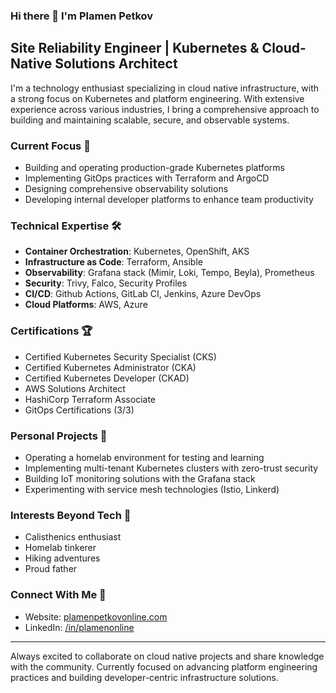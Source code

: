 ### Hi there 👋 I'm Plamen Petkov

## Site Reliability Engineer | Kubernetes & Cloud-Native Solutions Architect

I'm a technology enthusiast specializing in cloud native infrastructure, with a strong focus on Kubernetes and platform engineering. With extensive experience across various industries, I bring a comprehensive approach to building and maintaining scalable, secure, and observable systems.

### Current Focus 🎯
- Building and operating production-grade Kubernetes platforms
- Implementing GitOps practices with Terraform and ArgoCD
- Designing comprehensive observability solutions
- Developing internal developer platforms to enhance team productivity

### Technical Expertise 🛠
- **Container Orchestration**: Kubernetes, OpenShift, AKS
- **Infrastructure as Code**: Terraform, Ansible
- **Observability**: Grafana stack (Mimir, Loki, Tempo, Beyla), Prometheus
- **Security**: Trivy, Falco, Security Profiles
- **CI/CD**: Github Actions, GitLab CI, Jenkins, Azure DevOps
- **Cloud Platforms**: AWS, Azure

### Certifications 🏆
- Certified Kubernetes Security Specialist (CKS)
- Certified Kubernetes Administrator (CKA)
- Certified Kubernetes Developer (CKAD)
- AWS Solutions Architect
- HashiCorp Terraform Associate
- GitOps Certifications (3/3)

### Personal Projects 🔧
- Operating a homelab environment for testing and learning
- Implementing multi-tenant Kubernetes clusters with zero-trust security
- Building IoT monitoring solutions with the Grafana stack
- Experimenting with service mesh technologies (Istio, Linkerd)

### Interests Beyond Tech 🌱
- Calisthenics enthusiast
- Homelab tinkerer
- Hiking adventures
- Proud father

### Connect With Me 🤝
- Website: [plamenpetkovonline.com](https://plamenpetkovonline.com)
- LinkedIn: [/in/plamenonline](https://linkedin.com/in/plamenonline)

---
Always excited to collaborate on cloud native projects and share knowledge with the community. Currently focused on advancing platform engineering practices and building developer-centric infrastructure solutions.
